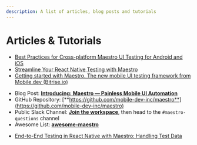 ```yaml
---
description: A list of articles, blog posts and tutorials
---
```


# Articles & Tutorials

- [Best Practices for Cross-platform Maestro UI Testing for Android and iOS](https://maestro.dev/blog/best-practices-for-cross-platform-maestro-ui-testing-for-android-and-ios)
- [Streamline Your React Native Testing with Maestro](https://viniciuspetrachin.medium.com/streamline-your-react-native-testing-with-maestro-bc279586125f)
- [Getting started with Maestro. The new mobile UI testing framework from Mobile.dev (Bitrise.io)](https://bitrise.io/blog/post/getting-started-with-maestro-the-new-mobile-ui-testing-framework-from-mobile-dev)
* Blog Post: [**Introducing: Maestro — Painless Mobile UI Automation**](https://maestro.dev/blog/introducing-maestro-painless-mobile-ui-automation)
* GitHub Repository: [**https://github.com/mobile-dev-inc/maestro**](https://github.com/mobile-dev-inc/maestro)
* Public Slack Channel: [**Join the workspace**](https://docsend.com/view/3r2sf8fvvcjxvbtk), then head to the `#maestro-questions` channel
* Awesome List: [**awesome-maestro**](https://github.com/ludovicobesana/awesome-maestro)
- [End-to-End Testing in React Native with Maestro: Handling Test Data](https://medium.com/@paradiesvogel7/end-to-end-testing-in-react-native-with-maestro-handling-test-data-1a382b34bfc6)
